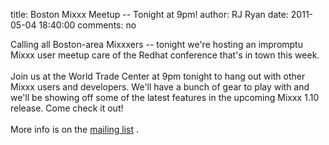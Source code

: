 title: Boston Mixxx Meetup -- Tonight at 9pm!
author: RJ Ryan
date: 2011-05-04 18:40:00
comments: no

Calling all Boston-area Mixxxers -- tonight we're hosting an impromptu Mixxx user meetup care of the Redhat conference that's in town this week. <br />
<br />
Join us at the World Trade Center at 9pm tonight to hang out with other Mixxx users and developers. We'll have a bunch of gear to play with and we'll be showing off some of the latest features in the upcoming Mixxx 1.10 release. Come check it out!<br />
<br />
More info is on the <a href="http://www.mail-archive.com/mixxx-devel@lists.sourceforge.net/msg03561.html">mailing list</a>
.
